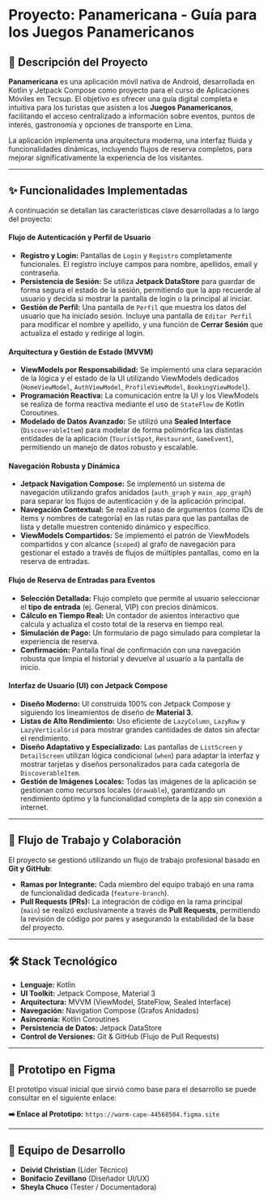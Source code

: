 # Proyecto: Panamericana - Guía para los Juegos Panamericanos

## 📖 Descripción del Proyecto

**Panamericana** es una aplicación móvil nativa de Android, desarrollada en Kotlin y Jetpack Compose como proyecto para el curso de Aplicaciones Móviles en Tecsup. El objetivo es ofrecer una guía digital completa e intuitiva para los turistas que asisten a los **Juegos Panamericanos**, facilitando el acceso centralizado a información sobre eventos, puntos de interés, gastronomía y opciones de transporte en Lima.

La aplicación implementa una arquitectura moderna, una interfaz fluida y funcionalidades dinámicas, incluyendo flujos de reserva completos, para mejorar significativamente la experiencia de los visitantes.

---

## ✨ Funcionalidades Implementadas

A continuación se detallan las características clave desarrolladas a lo largo del proyecto:

#### Flujo de Autenticación y Perfil de Usuario
* **Registro y Login:** Pantallas de `Login` y `Registro` completamente funcionales. El registro incluye campos para nombre, apellidos, email y contraseña.
* **Persistencia de Sesión:** Se utiliza **Jetpack DataStore** para guardar de forma segura el estado de la sesión, permitiendo que la app recuerde al usuario y decida si mostrar la pantalla de login o la principal al iniciar.
* **Gestión de Perfil:** Una pantalla de `Perfil` que muestra los datos del usuario que ha iniciado sesión. Incluye una pantalla de `Editar Perfil` para modificar el nombre y apellido, y una función de **Cerrar Sesión** que actualiza el estado y redirige al login.

#### Arquitectura y Gestión de Estado (MVVM)
* **ViewModels por Responsabilidad:** Se implementó una clara separación de la lógica y el estado de la UI utilizando ViewModels dedicados (`HomeViewModel`, `AuthViewModel`, `ProfileViewModel`, `BookingViewModel`).
* **Programación Reactiva:** La comunicación entre la UI y los ViewModels se realiza de forma reactiva mediante el uso de `StateFlow` de Kotlin Coroutines.
* **Modelado de Datos Avanzado:** Se utilizó una **Sealed Interface** (`DiscoverableItem`) para modelar de forma polimórfica las distintas entidades de la aplicación (`TouristSpot`, `Restaurant`, `GameEvent`), permitiendo un manejo de datos robusto y escalable.

#### Navegación Robusta y Dinámica
* **Jetpack Navigation Compose:** Se implementó un sistema de navegación utilizando grafos anidados (`auth_graph` y `main_app_graph`) para separar los flujos de autenticación y de la aplicación principal.
* **Navegación Contextual:** Se realiza el paso de argumentos (como IDs de ítems y nombres de categoría) en las rutas para que las pantallas de lista y detalle muestren contenido dinámico y específico.
* **ViewModels Compartidos:** Se implementó el patrón de ViewModels compartidos y con alcance (`scoped`) al grafo de navegación para gestionar el estado a través de flujos de múltiples pantallas, como en la reserva de entradas.

#### Flujo de Reserva de Entradas para Eventos
* **Selección Detallada:** Flujo completo que permite al usuario seleccionar el **tipo de entrada** (ej. General, VIP) con precios dinámicos.
* **Cálculo en Tiempo Real:** Un contador de asientos interactivo que calcula y actualiza el costo total de la reserva en tiempo real.
* **Simulación de Pago:** Un formulario de pago simulado para completar la experiencia de reserva.
* **Confirmación:** Pantalla final de confirmación con una navegación robusta que limpia el historial y devuelve al usuario a la pantalla de inicio.

#### Interfaz de Usuario (UI) con Jetpack Compose
* **Diseño Moderno:** UI construida 100% con Jetpack Compose y siguiendo los lineamientos de diseño de **Material 3**.
* **Listas de Alto Rendimiento:** Uso eficiente de `LazyColumn`, `LazyRow` y `LazyVerticalGrid` para mostrar grandes cantidades de datos sin afectar el rendimiento.
* **Diseño Adaptativo y Especializado:** Las pantallas de `ListScreen` y `DetailScreen` utilizan lógica condicional (`when`) para adaptar la interfaz y mostrar tarjetas y diseños personalizados para cada categoría de `DiscoverableItem`.
* **Gestión de Imágenes Locales:** Todas las imágenes de la aplicación se gestionan como recursos locales (`drawable`), garantizando un rendimiento óptimo y la funcionalidad completa de la app sin conexión a internet.

---

## 🔄 Flujo de Trabajo y Colaboración

El proyecto se gestionó utilizando un flujo de trabajo profesional basado en **Git y GitHub**:
* **Ramas por Integrante:** Cada miembro del equipo trabajó en una rama de funcionalidad dedicada (`feature-branch`).
* **Pull Requests (PRs):** La integración de código en la rama principal (`main`) se realizó exclusivamente a través de **Pull Requests**, permitiendo la revisión de código por pares y asegurando la estabilidad de la base del proyecto.

---

## 🛠️ Stack Tecnológico

* **Lenguaje:** Kotlin
* **UI Toolkit:** Jetpack Compose, Material 3
* **Arquitectura:** MVVM (ViewModel, StateFlow, Sealed Interface)
* **Navegación:** Navigation Compose (Grafos Anidados)
* **Asincronía:** Kotlin Coroutines
* **Persistencia de Datos:** Jetpack DataStore
* **Control de Versiones:** Git & GitHub (Flujo de Pull Requests)

---

## 🎨 Prototipo en Figma

El prototipo visual inicial que sirvió como base para el desarrollo se puede consultar en el siguiente enlace:

**➡️ Enlace al Prototipo:** `https://warm-cape-44568504.figma.site`

---

## 👥 Equipo de Desarrollo

* **Deivid Christian** (Líder Técnico)
* **Bonifacio Zevillano** (Diseñador UI/UX)
* **Sheyla Chuco** (Tester / Documentadora)